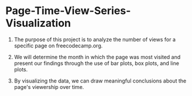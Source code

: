 # Page-Time-View-Series-Visualization

1. The purpose of this project is to analyze the number of views for a specific page on freecodecamp.org. 

2. We will determine the month in which the page was most visited and present our findings through the use of bar plots, box plots, and line plots. 

3. By visualizing the data, we can draw meaningful conclusions about the page's viewership over time.

